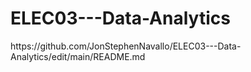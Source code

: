 # ELEC03---Data-Analytics
<link>https://github.com/JonStephenNavallo/ELEC03---Data-Analytics/edit/main/README.md</link>
